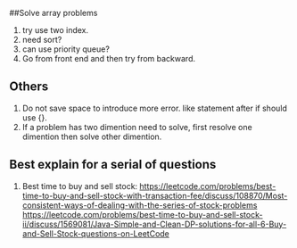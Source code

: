 ﻿##Solve array problems
1. try use two index.
2. need sort?
3. can use priority queue?
4. Go from front end and then try from backward.



## Others
1. Do not save space to introduce more error. like statement after if should use {}.
2. If a problem has two dimention need to solve, first resolve one dimention then solve other dimention.

## Best explain for a serial of questions
1. Best time to buy and sell stock: 
https://leetcode.com/problems/best-time-to-buy-and-sell-stock-with-transaction-fee/discuss/108870/Most-consistent-ways-of-dealing-with-the-series-of-stock-problems
https://leetcode.com/problems/best-time-to-buy-and-sell-stock-ii/discuss/1569081/Java-Simple-and-Clean-DP-solutions-for-all-6-Buy-and-Sell-Stock-questions-on-LeetCode
